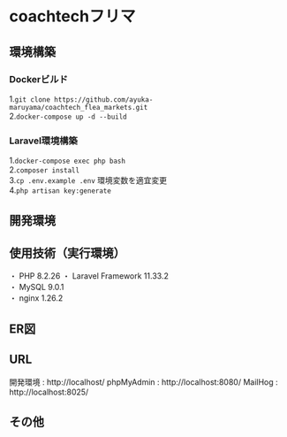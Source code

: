 # coachtechフリマ  
  
## 環境構築  
### Dockerビルド  
  1.`git clone https://github.com/ayuka-maruyama/coachtech_flea_markets.git`  
  2.`docker-compose up -d --build`  
  
### Laravel環境構築  
  1.`docker-compose exec php bash`  
  2.`composer install`  
  3.`cp .env.example .env` 環境変数を適宜変更  
  4.`php artisan key:generate`  
  <!-- 5.`php artisan migrate`   -->
  <!-- 6.`php artisan db:seed`   -->
  
## 開発環境  
  
  
  
## 使用技術（実行環境）  
  ・ PHP 8.2.26
  ・ Laravel Framework 11.33.2  
  ・ MySQL 9.0.1  
  ・ nginx 1.26.2  
  
## ER図  
  
  
## URL  
  開発環境 : http://localhost/
  phpMyAdmin : http://localhost:8080/
  MailHog : http://localhost:8025/
  
## その他  
  
